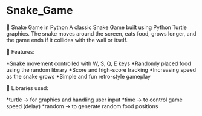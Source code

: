 # Snake_Game

🐍 Snake Game in Python
A classic Snake Game built using Python Turtle graphics.
The snake moves around the screen, eats food, grows longer, and the game ends if it collides with the wall or itself.

🔹 Features:

*Snake movement controlled with W, S, Q, E keys
*Randomly placed food using the random library
*Score and high-score tracking
*Increasing speed as the snake grows
*Simple and fun retro-style gameplay

📌 Libraries used:

*turtle → for graphics and handling user input
*time → to control game speed (delay)
*random → to generate random food positions
